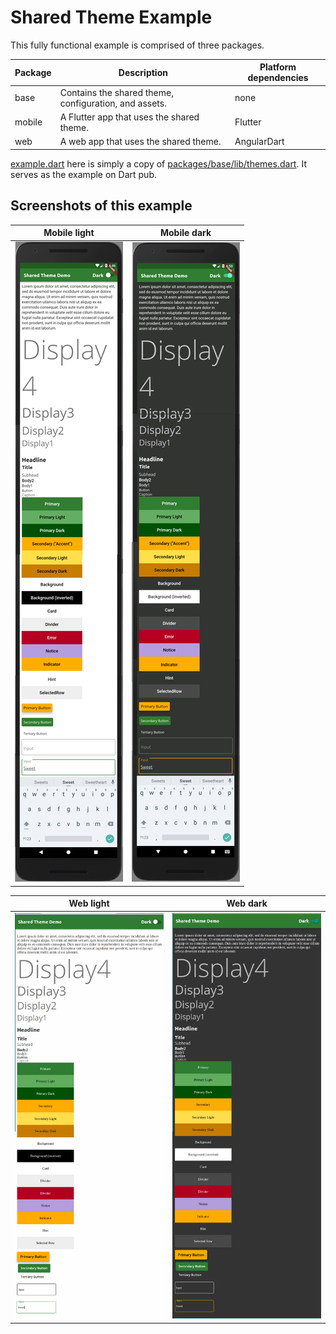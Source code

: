 # Shared Theme Example

This fully functional example is comprised of three packages.

Package | Description | Platform dependencies
-|-|-
base | Contains the shared theme, configuration, and assets. | none
mobile | A Flutter app that uses the shared theme. | Flutter
web | A web app that uses the shared theme. | AngularDart

[example.dart](example.dart) here is simply a copy of [packages/base/lib/themes.dart](packages/base/lib/themes.dart). It serves as the example on Dart pub.

## Screenshots of this example

Mobile light | Mobile dark
-|-
![mobile-light](images/mobile-light.png) | ![mobile-dark](images/mobile-dark.png)

Web light | Web dark
-|-
![web-light](images/web-light.png) | ![web-dark](images/web-dark.png)